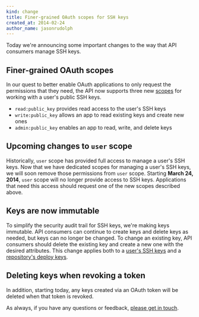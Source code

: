 ```yaml
---
kind: change
title: Finer-grained OAuth scopes for SSH keys
created_at: 2014-02-24
author_name: jasonrudolph
---
```

Today we're announcing some important changes to the way that API consumers manage SSH keys.

## Finer-grained OAuth scopes

In our quest to better enable OAuth applications to only request the permissions that they need, the API now supports three new [scopes][] for working with a user's public SSH keys.

- `read:public_key` provides read access to the user's SSH keys
- `write:public_key` allows an app to read existing keys and create new ones
- `admin:public_key` enables an app to read, write, and delete keys

## Upcoming changes to `user` scope

Historically, `user` scope has provided full access to manage a user's SSH keys. Now that we have dedicated scopes for managing a user's SSH keys, we will soon remove those permissions from `user` scope. Starting **March 24, 2014**, `user` scope will no longer provide access to SSH keys. Applications that need this access should request one of the new scopes described above.

## Keys are now immutable

To simplify the security audit trail for SSH keys, we're making keys immutable. API consumers can continue to create keys and delete keys as needed, but keys can no longer be changed. To change an existing key, API consumers should delete the existing key and create a new one with the desired attributes. This change applies both to a [user's SSH keys][user-keys] and a [repository's deploy keys][deploy-keys].

## Deleting keys when revoking a token

In addition, starting today, any keys created via an OAuth token will be
deleted when that token is revoked.

As always, if you have any questions or feedback, [please get in touch][contact].

[contact]: https://github.com/contact?form[subject]=API+improvements+for+SSH+keys
[scopes]: /v3/oauth/#scopes
[user-keys]: /v3/users/keys/
[deploy-keys]: /v3/repos/keys/

